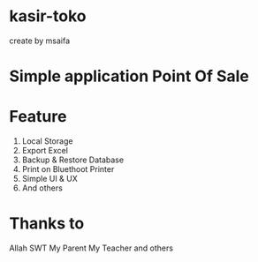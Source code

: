 # kasir-toko
create by msaifa
# Simple application Point Of Sale

# Feature
1. Local Storage
2. Export Excel
3. Backup & Restore Database
4. Print on Bluethoot Printer
5. Simple UI & UX
6. And others

# Thanks to
Allah SWT
My Parent
My Teacher
and others
